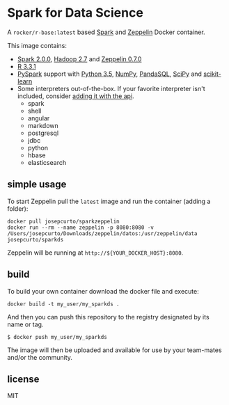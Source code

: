 # Spark for Data Science

A `rocker/r-base:latest` based [Spark](http://apache.apache.org) and [Zeppelin](http://zeppelin.apache.org) Docker container.

This image contains:

- [Spark 2.0.0](http://spark.apache.org/docs/2.0.0), [Hadoop 2.7](http://hadoop.apache.org) and [Zeppelin 0.7.0](http://zeppelin.apache.org)
- [R 3.3.1](https://www.r-project.org)
- [PySpark](http://spark.apache.org/docs/2.0.0/api/python) support with [Python 3.5](https://docs.python.org/3.5), [NumPy](http://www.numpy.org), [PandaSQL](https://github.com/yhat/pandasql), [SciPy](https://www.scipy.org/scipylib/index.html) and [scikit-learn](http://scikit-learn.org/)
- Some interpreters out-of-the-box. If your favorite interpreter isn't included, consider [adding it with the api](http://zeppelin.apache.org/docs/0.7.0-SNAPSHOT/manual/dynamicinterpreterload.html).
  - spark
  - shell
  - angular
  - markdown
  - postgresql
  - jdbc
  - python
  - hbase
  - elasticsearch

## simple usage

To start Zeppelin pull the `latest` image and run the container (adding a folder):

```
docker pull josepcurto/sparkzeppelin
docker run --rm --name zeppelin -p 8080:8080 -v /Users/josepcurto/Downloads/zeppelin/datos:/usr/zeppelin/data josepcurto/sparkds
```

Zeppelin will be running at `http://${YOUR_DOCKER_HOST}:8080`.

## build

To build your own container download the docker file and execute:

```
docker build -t my_user/my_sparkds .
```

And then you can push this repository to the registry designated by its name or tag.

```
$ docker push my_user/my_sparkds
```

The image will then be uploaded and available for use by your team-mates and/or the community.

## license

MIT